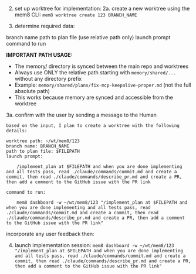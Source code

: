 
2. set up worktree for implementation:
2a. create a new worktree using the mem8 CLI: `mem8 worktree create 123 BRANCH_NAME`

3. determine required data:

branch name
path to plan file (use relative path only)
launch prompt
command to run

**IMPORTANT PATH USAGE:**
- The memory/ directory is synced between the main repo and worktrees
- Always use ONLY the relative path starting with `memory/shared/...` without any directory prefix
- Example: `memory/shared/plans/fix-mcp-keepalive-proper.md` (not the full absolute path)
- This works because memory are synced and accessible from the worktree

3a. confirm with the user by sending a message to the Human

```
based on the input, I plan to create a worktree with the following details:

worktree path: ~/wt/mem8/123
branch name: BRANCH_NAME
path to plan file: $FILEPATH
launch prompt:

    /implement_plan at $FILEPATH and when you are done implementing and all tests pass, read ./claude/commands/commit.md and create a commit, then read ./claude/commands/describe_pr.md and create a PR, then add a comment to the GitHub issue with the PR link

command to run:

    mem8 dashboard -w ~/wt/mem8/123 "/implement_plan at $FILEPATH and when you are done implementing and all tests pass, read ./claude/commands/commit.md and create a commit, then read ./claude/commands/describe_pr.md and create a PR, then add a comment to the GitHub issue with the PR link"
```

incorporate any user feedback then:

4. launch implementation session: `mem8 dashboard -w ~/wt/mem8/123 "/implement_plan at $FILEPATH and when you are done implementing and all tests pass, read ./claude/commands/commit.md and create a commit, then read ./claude/commands/describe_pr.md and create a PR, then add a comment to the GitHub issue with the PR link"`
